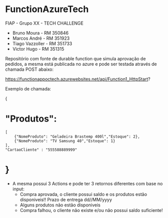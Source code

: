 # FunctionAzureTech

FIAP - Grupo XX - TECH CHALLENGE

- Bruno Moura     - RM 350846
- Marcos André    - RM 351923
- Tiago Vazzoller - RM 351733
- Victor Hugo     - RM 351315


Repositório com fonte de durable function que simula aprovação de pedidos, a mesma está publicada no azure e pode ser testada através de chamada POST abaixo:

https://functionappoctech.azurewebsites.net/api/Function1_HttpStart?

Exemplo de chamada:


{
#    "Produtos": 
    [
        {"NomeProduto": "Geladeira Brastemp 400l","Estoque": 2},
        {"NomeProduto": "TV Samsung 40","Estoque": 1}
    ],
    "CartaoCliente" : "555588889999"

# }


- A mesma possui 3 Actions e pode ter 3 retornos diferentes com base no input:
   - Compra aprovada, o cliente possui saldo e os produtos estão disponiveis!! Prazo de entrega dd//MM/yyyy
   - Alguns produtos não estão disponiveis
   - Compra falhou, o cliente não existe e/ou não possui saldo suficiente!
